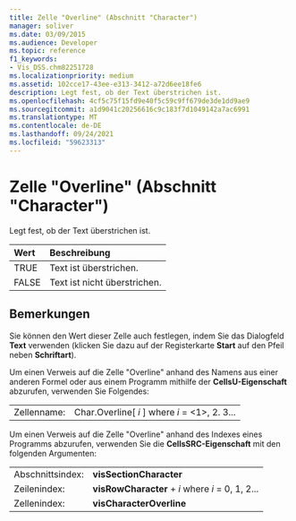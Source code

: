 ```yaml
---
title: Zelle "Overline" (Abschnitt "Character")
manager: soliver
ms.date: 03/09/2015
ms.audience: Developer
ms.topic: reference
f1_keywords:
- Vis_DSS.chm82251728
ms.localizationpriority: medium
ms.assetid: 102cce17-43ee-e313-3412-a72d6ee18fe6
description: Legt fest, ob der Text überstrichen ist.
ms.openlocfilehash: 4cf5c75f15fd9e40f5c59c9ff679de3de1dd9ae9
ms.sourcegitcommit: a1d9041c20256616c9c183f7d1049142a7ac6991
ms.translationtype: MT
ms.contentlocale: de-DE
ms.lasthandoff: 09/24/2021
ms.locfileid: "59623313"
---
```

# <a name="overline-cell-character-section"></a>Zelle "Overline" (Abschnitt "Character")

Legt fest, ob der Text überstrichen ist.
  
|**Wert**|**Beschreibung**|
|:-----|:-----|
|TRUE  <br/> |Text ist überstrichen.  <br/> |
|FALSE  <br/> |Text ist nicht überstrichen.  <br/> |
   
## <a name="remarks"></a>Bemerkungen

Sie können den Wert dieser Zelle auch festlegen, indem Sie das Dialogfeld **Text** verwenden (klicken Sie dazu auf der Registerkarte **Start** auf den Pfeil neben **Schriftart**). 
  
Um einen Verweis auf die Zelle "Overline" anhand des Namens aus einer anderen Formel oder aus einem Programm mithilfe der **CellsU-Eigenschaft** abzurufen, verwenden Sie Folgendes: 
  
|||
|:-----|:-----|
|Zellenname:  <br/> |Char.Overline[ *i*  ] where  *i*  = <1>, 2. 3...  <br/> |
   
Um einen Verweis auf die Zelle "Overline" anhand des Indexes eines Programms abzurufen, verwenden Sie die **CellsSRC-Eigenschaft** mit den folgenden Argumenten: 
  
|||
|:-----|:-----|
|Abschnittsindex:  <br/> |**visSectionCharacter** <br/> |
|Zeilenindex:  <br/> |**visRowCharacter**  +   *i* where *i* = 0, 1, 2...  <br/> |
|Zellenindex:  <br/> |**visCharacterOverline** <br/> |
   

